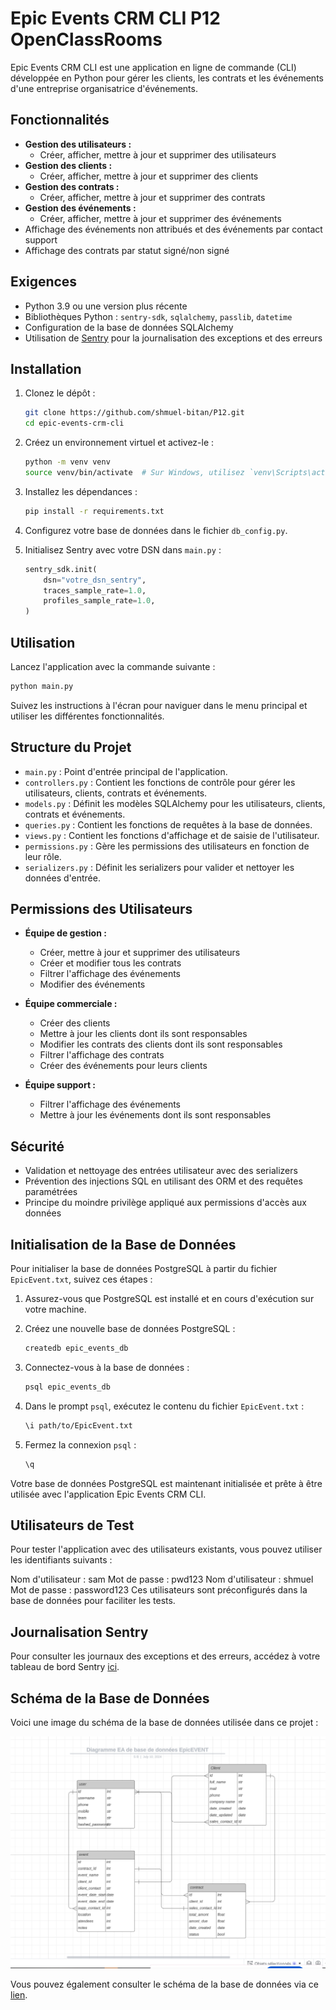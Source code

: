 # Epic Events CRM CLI P12 OpenClassRooms

Epic Events CRM CLI est une application en ligne de commande (CLI) développée en Python pour gérer les clients, les contrats et les événements d'une entreprise organisatrice d'événements.

## Fonctionnalités

- **Gestion des utilisateurs :**
  - Créer, afficher, mettre à jour et supprimer des utilisateurs
- **Gestion des clients :**
  - Créer, afficher, mettre à jour et supprimer des clients
- **Gestion des contrats :**
  - Créer, afficher, mettre à jour et supprimer des contrats
- **Gestion des événements :**
  - Créer, afficher, mettre à jour et supprimer des événements
- Affichage des événements non attribués et des événements par contact support
- Affichage des contrats par statut signé/non signé

## Exigences

- Python 3.9 ou une version plus récente
- Bibliothèques Python : `sentry-sdk`, `sqlalchemy`, `passlib`, `datetime`
- Configuration de la base de données SQLAlchemy
- Utilisation de [Sentry](https://sentry.io) pour la journalisation des exceptions et des erreurs

## Installation

1. Clonez le dépôt :
   ```sh
   git clone https://github.com/shmuel-bitan/P12.git
   cd epic-events-crm-cli
   ```

2. Créez un environnement virtuel et activez-le :
   ```sh
   python -m venv venv
   source venv/bin/activate  # Sur Windows, utilisez `venv\Scripts\activate`
   ```

3. Installez les dépendances :
   ```sh
   pip install -r requirements.txt
   ```

4. Configurez votre base de données dans le fichier `db_config.py`.

5. Initialisez Sentry avec votre DSN dans `main.py` :
   ```python
   sentry_sdk.init(
       dsn="votre_dsn_sentry",
       traces_sample_rate=1.0,
       profiles_sample_rate=1.0,
   )
   ```

## Utilisation

Lancez l'application avec la commande suivante :
```sh
python main.py
```
Suivez les instructions à l'écran pour naviguer dans le menu principal et utiliser les différentes fonctionnalités.

## Structure du Projet

- `main.py` : Point d'entrée principal de l'application.
- `controllers.py` : Contient les fonctions de contrôle pour gérer les utilisateurs, clients, contrats et événements.
- `models.py` : Définit les modèles SQLAlchemy pour les utilisateurs, clients, contrats et événements.
- `queries.py` : Contient les fonctions de requêtes à la base de données.
- `views.py` : Contient les fonctions d'affichage et de saisie de l'utilisateur.
- `permissions.py` : Gère les permissions des utilisateurs en fonction de leur rôle.
- `serializers.py` : Définit les serializers pour valider et nettoyer les données d'entrée.

## Permissions des Utilisateurs

- **Équipe de gestion :**
  - Créer, mettre à jour et supprimer des utilisateurs
  - Créer et modifier tous les contrats
  - Filtrer l'affichage des événements
  - Modifier des événements

- **Équipe commerciale :**
  - Créer des clients
  - Mettre à jour les clients dont ils sont responsables
  - Modifier les contrats des clients dont ils sont responsables
  - Filtrer l'affichage des contrats
  - Créer des événements pour leurs clients

- **Équipe support :**
  - Filtrer l'affichage des événements
  - Mettre à jour les événements dont ils sont responsables

## Sécurité

- Validation et nettoyage des entrées utilisateur avec des serializers
- Prévention des injections SQL en utilisant des ORM et des requêtes paramétrées
- Principe du moindre privilège appliqué aux permissions d'accès aux données

## Initialisation de la Base de Données

Pour initialiser la base de données PostgreSQL à partir du fichier `EpicEvent.txt`, suivez ces étapes :

1. Assurez-vous que PostgreSQL est installé et en cours d'exécution sur votre machine.

2. Créez une nouvelle base de données PostgreSQL :
   ```sh
   createdb epic_events_db
   ```

3. Connectez-vous à la base de données :
   ```sh
   psql epic_events_db
   ```

4. Dans le prompt `psql`, exécutez le contenu du fichier `EpicEvent.txt` :
   ```sh
   \i path/to/EpicEvent.txt
   ```

5. Fermez la connexion `psql` :
   ```sh
   \q
   ```

Votre base de données PostgreSQL est maintenant initialisée et prête à être utilisée avec l'application Epic Events CRM CLI.

## Utilisateurs de Test
Pour tester l'application avec des utilisateurs existants, vous pouvez utiliser les identifiants suivants :


Nom d'utilisateur : sam
Mot de passe : pwd123
Nom d'utilisateur : shmuel
Mot de passe : password123
Ces utilisateurs sont préconfigurés dans la base de données pour faciliter les tests.
## Journalisation Sentry

Pour consulter les journaux des exceptions et des erreurs, accédez à votre tableau de bord Sentry [ici](https://oc-u0.sentry.io/issues/?project=4507339447795792).

## Schéma de la Base de Données

Voici une image du schéma de la base de données utilisée dans ce projet :

![Schéma de la Base de Données](bdd.png)

Vous pouvez également consulter le schéma de la base de données via ce [lien](https://lucid.app/lucidchart/01418ec7-9701-47b4-8ca8-161370729c46/edit?invitationId=inv_360c3dc5-3480-489f-a085-72f6af058875).
